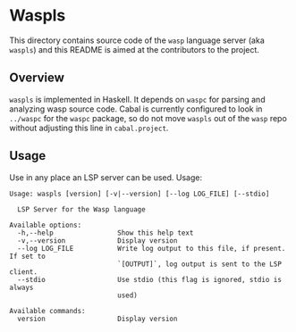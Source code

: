 # Waspls

This directory contains source code of the `wasp` language server (aka `waspls`)
and this README is aimed at the contributors to the project.

## Overview

`waspls` is implemented in Haskell. It depends on `waspc` for parsing and
analyzing wasp source code. Cabal is currently configured to look in `../waspc`
for the `waspc` package, so do not move `waspls` out of the `wasp` repo without
adjusting this line in `cabal.project`.

## Usage

Use in any place an LSP server can be used. Usage:

```
Usage: waspls [version] [-v|--version] [--log LOG_FILE] [--stdio]

  LSP Server for the Wasp language

Available options:
  -h,--help                Show this help text
  -v,--version             Display version
  --log LOG_FILE           Write log output to this file, if present. If set to
                           `[OUTPUT]`, log output is sent to the LSP client.
  --stdio                  Use stdio (this flag is ignored, stdio is always
                           used)

Available commands:
  version                  Display version
```
